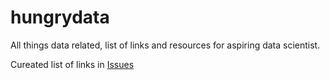 # hungrydata
All things data related, list of links and resources for aspiring data scientist.

Cureated list of links in [Issues](https://github.com/morriswong/hungrydata/issues)
